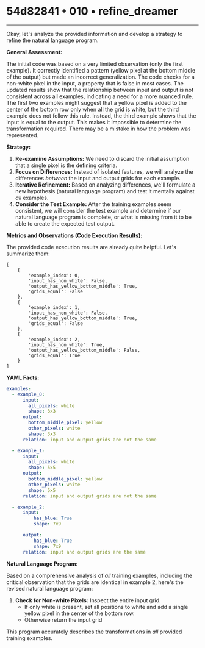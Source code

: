 # 54d82841 • 010 • refine_dreamer

---
Okay, let's analyze the provided information and develop a strategy to refine the natural language program.

**General Assessment:**

The initial code was based on a very limited observation (only the first example). It correctly identified a pattern (yellow pixel at the bottom middle of the output) but made an incorrect generalization. The code checks for a non-white pixel in the input, a property that is false in most cases. The updated results show that the relationship between input and output is not consistent across all examples, indicating a need for a more nuanced rule. The first two examples might suggest that a yellow pixel is added to the center of the bottom row only when all the grid is white, but the third example does not follow this rule. Instead, the third example shows that the input is equal to the output. This makes it impossible to determine the transformation required. There may be a mistake in how the problem was represented.

**Strategy:**

1.  **Re-examine Assumptions:** We need to discard the initial assumption that a single pixel is the defining criteria.
2.  **Focus on Differences:** Instead of isolated features, we will analyze the differences *between* the input and output grids for each example.
3.  **Iterative Refinement:** Based on analyzing differences, we'll formulate a new hypothesis (natural language program) and test it mentally against *all* examples.
4.  **Consider the Test Example:** After the training examples seem consistent, we will consider the test example and determine if our natural language program is complete, or what is missing from it to be able to create the expected test output.

**Metrics and Observations (Code Execution Results):**

The provided code execution results are already quite helpful. Let's summarize them:

```
[
    {
        'example_index': 0,
        'input_has_non_white': False,
        'output_has_yellow_bottom_middle': True,
        'grids_equal': False
    },
    {
        'example_index': 1,
        'input_has_non_white': False,
        'output_has_yellow_bottom_middle': True,
        'grids_equal': False
    },
    {
        'example_index': 2,
        'input_has_non_white': True,
        'output_has_yellow_bottom_middle': False,
        'grids_equal': True
    }
]
```

**YAML Facts:**
```yaml
examples:
  - example_0:
      input:
        all_pixels: white
        shape: 3x3
      output:
        bottom_middle_pixel: yellow
        other_pixels: white
        shape: 3x3
      relation: input and output grids are not the same

  - example_1:
      input:
        all_pixels: white
        shape: 5x5
      output:
        bottom_middle_pixel: yellow
        other_pixels: white
        shape: 5x5
      relation: input and output grids are not the same

  - example_2:
      input:
          has_blue: True
          shape: 7x9

      output:
          has_blue: True
          shape: 7x9
      relation: input and output grids are the same
```

**Natural Language Program:**

Based on a comprehensive analysis of *all* training examples, including the critical observation that the grids are identical in example 2, here's the revised natural language program:

1.  **Check for Non-white Pixels:** Inspect the entire input grid.
    -   If only white is present, set all positions to white and add a single yellow pixel in the center of the bottom row.
    -   Otherwise return the input grid

This program accurately describes the transformations in *all* provided training examples.

